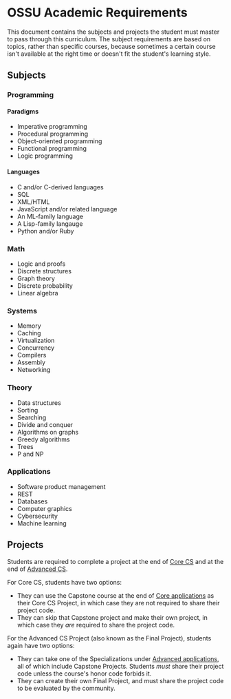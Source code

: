 # OSSU Academic Requirements

This document contains the subjects and projects the student must master to pass through this curriculum.
The subject requirements are based on topics, rather than specific courses, because sometimes a certain course isn't available at the right time or doesn't fit the student's learning style.

## Subjects

### Programming

#### Paradigms
- Imperative programming
- Procedural programming
- Object-oriented programming
- Functional programming
- Logic programming

#### Languages
- C and/or C-derived languages
- SQL
- XML/HTML
- JavaScript and/or related language
- An ML-family language
- A Lisp-family langauge
- Python and/or Ruby

### Math

- Logic and proofs
- Discrete structures
- Graph theory
- Discrete probability
- Linear algebra

### Systems

- Memory
- Caching
- Virtualization
- Concurrency
- Compilers
- Assembly
- Networking

### Theory

- Data structures
- Sorting
- Searching
- Divide and conquer
- Algorithms on graphs
- Greedy algorithms
- Trees
- P and NP

### Applications

- Software product management
- REST
- Databases
- Computer graphics
- Cybersecurity
- Machine learning

## Projects

Students are required to complete a project at the end of [Core CS](README.md#core-cs) and at the end of [Advanced CS](README.md#advanced-cs).

For Core CS, students have two options:
- They can use the Capstone course at the end of [Core applications](#core-applications) as their Core CS Project, in which case they are not required to share their project code.
- They can skip that Capstone project and make their own project, in which case they *are* required to share the project code.

For the Advanced CS Project (also known as the Final Project), students again have two options:
- They can take one of the Specializations under [Advanced applications](#advanced-applications), all of which include Capstone Projects. Students *must* share their project code unless the course's honor code forbids it.
- They can create their own Final Project, and must share the project code to be evaluated by the community.